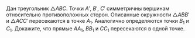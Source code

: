 Дан треугольник $\triangle ABC$. Точки $A'$, $B'$, $C'$ симметричны вершинам относительно противоположных сторон. Описанные окружности $\triangle ABB'$ и $\triangle ACC'$ пересекаются в точке $A_1$. Аналогично определяются точки $B_1$ и $C_1$. Докажите, что прямые $AA_1$, $BB_1$ и $CC_1$ пересекаются в одной точке.